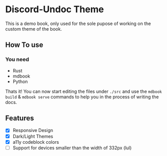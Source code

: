 # Discord-Undoc Theme

This is a demo book, only used for the sole pupose of working on the
custom theme of the book.

## How To use

### You need

- Rust
- mdbook
- Python

Thats it! You can now start editing the files under `./src` and
use the `mdbook build` & `mdbook serve` commands to help you in the
process of writing the docs.

## Features

- [x] Responsive Design
- [x] Dark/Light Themes
- [x] a11y codeblock colors
- [ ] Support for devices smaller than the width of 332px (lul)

